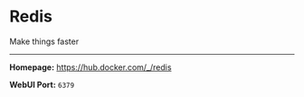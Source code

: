 
# Redis 
Make things faster

---

**Homepage:** https://hub.docker.com/_/redis

**WebUI Port:** `6379`